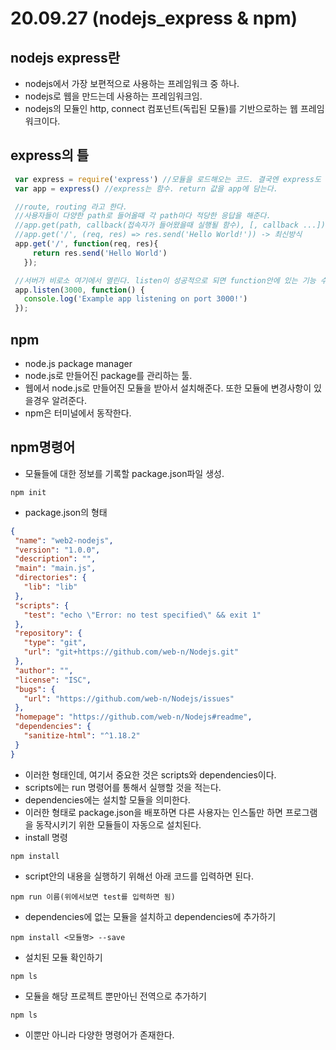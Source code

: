 # 20.09.27 (nodejs_express & npm)

## nodejs express란
 * nodejs에서 가장 보편적으로 사용하는 프레임워크 중 하나.
 * nodejs로 웹을 만드는데 사용하는 프레임워크임.
 * nodejs의 모듈인 http, connect 컴포넌트(독립된 모듈)를 기반으로하는 웹 프레임워크이다.

## express의 틀
 ```javascript
  var express = require('express') //모듈을 로드해오는 코드. 결국엔 express도 모듈이기 때문.
  var app = express() //express는 함수. return 값을 app에 담는다.

  //route, routing 라고 한다.
  //사용자들이 다양한 path로 들어올때 각 path마다 적당한 응답을 해준다.
  //app.get(path, callback(접속자가 들어왔을때 실행될 함수), [, callback ...])
  //app.get('/', (req, res) => res.send('Hello World!')) -> 최신방식
  app.get('/', function(req, res){
      return res.send('Hello World')
    });

  //서버가 비로소 여기에서 열린다. listen이 성공적으로 되면 function안에 있는 기능 수행.
  app.listen(3000, function() {
    console.log('Example app listening on port 3000!')
  });
 ```

## npm
 * node.js package manager
 * node.js로 만들어진 package를 관리하는 툴.
 * 웹에서 node.js로 만들어진 모듈을 받아서 설치해준다. 또한 모듈에 변경사항이 있을경우 알려준다.
 * npm은 터미널에서 동작한다.

## npm명령어
  * 모듈들에 대한 정보를 기록할 package.json파일 생성.
 ```
 npm init
 ```
  * package.json의 형태
 ```json
 {
  "name": "web2-nodejs",
  "version": "1.0.0",
  "description": "",
  "main": "main.js",
  "directories": {
    "lib": "lib"
  },
  "scripts": {
    "test": "echo \"Error: no test specified\" && exit 1"
  },
  "repository": {
    "type": "git",
    "url": "git+https://github.com/web-n/Nodejs.git"
  },
  "author": "",
  "license": "ISC",
  "bugs": {
    "url": "https://github.com/web-n/Nodejs/issues"
  },
  "homepage": "https://github.com/web-n/Nodejs#readme",
  "dependencies": {
    "sanitize-html": "^1.18.2"
  }
}
 ```
 * 이러한 형태인데, 여기서 중요한 것은 scripts와 dependencies이다.
 * scripts에는 run 명령어를 통해서 실행할 것을 적는다.
 * dependencies에는 설치할 모듈을 의미한다.
 * 이러한 형태로 package.json을 배포하면 다른 사용자는 인스톨만 하면 프로그램을 동작시키기 위한 모듈들이 자동으로 설치된다.
* install 명령
 ```
 npm install
 ```
* script안의 내용을 실행하기 위해선 아래 코드를 입력하면 된다.
 ```
 npm run 이름(위에서보면 test를 입력하면 됨)
 ```
* dependencies에 없는 모듈을 설치하고 dependencies에 추가하기
 ```
 npm install <모듈명> --save
 ```
* 설치된 모듈 확인하기
 ```
 npm ls
 ```
* 모듈을 해당 프로젝트 뿐만아닌 전역으로 추가하기
 ```
 npm ls
 ```
* 이뿐만 아니라 다양한 명령어가 존재한다.

